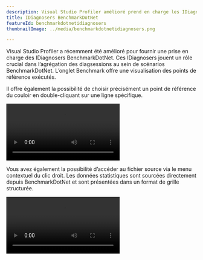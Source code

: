 ```yaml
---
description: Visual Studio Profiler amélioré prend en charge les IDiagnosers BenchmarkDotNet
title: IDiagnosers BenchmarkDotNet
featureId: benchmarkdotnetidiagnosers
thumbnailImage: ../media/benchmarkdotnetidiagnosers.png

---
```


Visual Studio Profiler a récemment été amélioré pour fournir une prise en charge des IDiagnosers BenchmarkDotNet. Ces IDiagnosers jouent un rôle crucial dans l’agrégation des diagsessions au sein de scénarios BenchmarkDotNet. L’onglet Benchmark offre une visualisation des points de référence exécutés.

Il offre également la possibilité de choisir précisément un point de référence du couloir en double-cliquant sur une ligne spécifique.

![Couloir IDiagnosers](../media/IDiagnosers-swimlane.mp4 "Couloir IDiagnosers")

Vous avez également la possibilité d’accéder au fichier source via le menu contextuel du clic droit. Les données statistiques sont sourcées directement depuis BenchmarkDotNet et sont présentées dans un format de grille structurée.

![IDiagnosers vers la source.mp4](../media/IDiagnosers-gotosource.mp4 "IDiagnosers vers la source.mp4")
